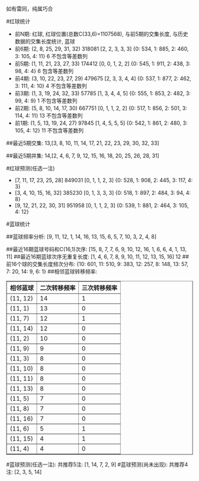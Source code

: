 <!-- 
.. title: 双色球2016103期(2016-09-04)数据分析报告
.. slug: slott-2016103-2016-09-04-report
.. date: 2016-09-05 08:00:00 UTC+08:00
.. tags: Lottery
.. link: 
.. description: 
.. type: text
-->

如有雷同，纯属巧合

<!-- TEASER_END-->

#红球统计

- 前N期: 红球, 红球位置(总数C(33,6)=1107568), 与前5期的交集长度, 与历史数据的交集长度统计, 蓝球
- 前6期: (2, 8, 25, 29, 31, 32) 318081 [2, 2, 3, 3, 3] {0: 534, 1: 885, 2: 460, 3: 105, 4: 11} 6 不包含等差数列
- 前5期: (1, 11, 21, 23, 27, 33) 174412 [0, 0, 1, 2, 2] {0: 545, 1: 911, 2: 438, 3: 98, 4: 4} 6 包含等差数列
- 前4期: (3, 10, 22, 23, 27, 29) 479675 [2, 3, 3, 4, 4] {0: 537, 1: 877, 2: 462, 3: 111, 4: 10} 4 不包含等差数列
- 前3期: (1, 3, 19, 24, 32, 33) 57785 [1, 3, 4, 4, 5] {0: 555, 1: 853, 2: 482, 3: 99, 4: 9} 1 不包含等差数列
- 前2期: (5, 8, 10, 14, 17, 30) 667751 [0, 1, 1, 2, 2] {0: 517, 1: 856, 2: 501, 3: 114, 4: 11} 13 不包含等差数列
- 前1期: (1, 5, 13, 19, 24, 27) 97845 [1, 4, 5, 5, 5] {0: 542, 1: 861, 2: 480, 3: 105, 4: 12} 11 不包含等差数列

##最近5期交集:
13,[3, 8, 10, 11, 14, 17, 21, 22, 23, 29, 30, 32, 33]

##最近5期并集:
14,[2, 4, 6, 7, 9, 12, 15, 16, 18, 20, 25, 26, 28, 31]

#红球预测(任选一注)

- [7, 11, 17, 23, 25, 28] 849031 [0, 1, 1, 2, 3] {0: 528, 1: 908, 2: 445, 3: 117, 4: 3}
- [3, 4, 10, 15, 16, 32] 385230 [0, 1, 3, 3, 3] {0: 518, 1: 897, 2: 484, 3: 94, 4: 8}
- [9, 12, 21, 22, 30, 31] 951958 [0, 1, 1, 2, 3] {0: 539, 1: 881, 2: 464, 3: 105, 4: 12}

#蓝球统计

##蓝球频率分析:
[9, 11, 12, 1, 14, 16, 13, 15, 6, 5, 7, 10, 3, 2, 4, 8]

##最近16期蓝球号码和C(16,1)次序:
 [15, 8, 7, 7, 6, 9, 10, 12, 16, 1, 6, 6, 4, 1, 13, 11]
##最近16期蓝球次序无重复长度:
 [1, 4, 6, 7, 8, 9, 10, 11, 12, 13, 15, 16] 12
##前16个球的交集长度频次分布:
{10: 601, 11: 510, 9: 383, 12: 257, 8: 148, 13: 57, 7: 20, 14: 9, 6: 1}
##相邻蓝球转移频率:
 <table border="1" class="table table-striped dataframe">
  <thead>
    <tr style="text-align: right;">
      <th>相邻蓝球</th>
      <th>二次转移频率</th>
      <th>三次转移频率</th>
    </tr>
  </thead>
  <tbody>
    <tr>
      <td>(11, 12)</td>
      <td>14</td>
      <td>1</td>
    </tr>
    <tr>
      <td>(11, 1)</td>
      <td>13</td>
      <td>0</td>
    </tr>
    <tr>
      <td>(11, 7)</td>
      <td>12</td>
      <td>1</td>
    </tr>
    <tr>
      <td>(11, 14)</td>
      <td>12</td>
      <td>0</td>
    </tr>
    <tr>
      <td>(11, 2)</td>
      <td>10</td>
      <td>0</td>
    </tr>
    <tr>
      <td>(11, 9)</td>
      <td>9</td>
      <td>0</td>
    </tr>
    <tr>
      <td>(11, 3)</td>
      <td>8</td>
      <td>0</td>
    </tr>
    <tr>
      <td>(11, 10)</td>
      <td>8</td>
      <td>0</td>
    </tr>
    <tr>
      <td>(11, 11)</td>
      <td>8</td>
      <td>0</td>
    </tr>
    <tr>
      <td>(11, 13)</td>
      <td>8</td>
      <td>0</td>
    </tr>
    <tr>
      <td>(11, 5)</td>
      <td>7</td>
      <td>0</td>
    </tr>
    <tr>
      <td>(11, 8)</td>
      <td>7</td>
      <td>0</td>
    </tr>
    <tr>
      <td>(11, 16)</td>
      <td>7</td>
      <td>0</td>
    </tr>
    <tr>
      <td>(11, 6)</td>
      <td>5</td>
      <td>1</td>
    </tr>
    <tr>
      <td>(11, 15)</td>
      <td>4</td>
      <td>1</td>
    </tr>
    <tr>
      <td>(11, 4)</td>
      <td>4</td>
      <td>0</td>
    </tr>
  </tbody>
</table>
#蓝球预测(任选一注):
共推荐5注: [1, 14, 7, 2, 9]
#蓝球预测(尚未出现):
共推荐4注: [2, 3, 5, 14]

